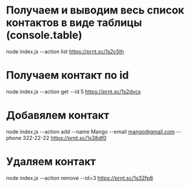 # Получаем и выводим весь список контактов в виде таблицы (console.table)

node index.js --action list
https://prnt.sc/1s2c5th

# Получаем контакт по id

node index.js --action get --id 5
https://prnt.sc/1s2dvcx

# Добавялем контакт

node index.js --action add --name Mango --email mango@gmail.com --phone 322-22-22
https://prnt.sc/1s38df0

# Удаляем контакт

node index.js --action remove --id=3
https://prnt.sc/1s32fp6
